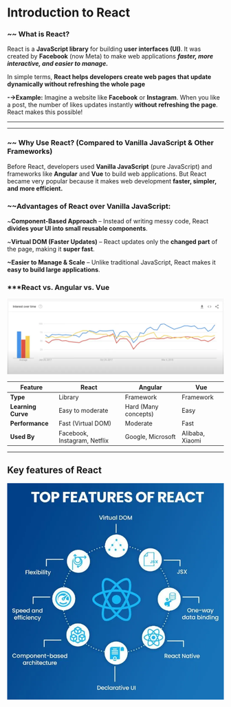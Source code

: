 # Introduction to React

### **~~ What is React?**

React is a **JavaScript library** for building **user interfaces (UI)**. It was created by **Facebook** (now Meta) to make web applications ***faster, more interactive, and easier to manage.***

In simple terms, **React helps developers create web pages that update dynamically without refreshing the whole page**

**-→Example:** Imagine a website like **Facebook** or **Instagram**. When you like a post, the number of likes updates instantly **without refreshing the page**. React makes this possible!

---

---

### **~~ Why Use React? (Compared to Vanilla JavaScript & Other Frameworks)**

Before React, developers used **Vanilla JavaScript** (pure JavaScript) and frameworks like **Angular** and **Vue** to build web applications. But React became very popular because it makes web development **faster, simpler, and more efficient.**

### **~~Advantages of React over Vanilla JavaScript:**

 ~**Component-Based Approach** – Instead of writing messy code, React **divides your UI into small reusable components**.

 ~**Virtual DOM (Faster Updates)** – React updates only the **changed part** of the page, making it **super fast**.

**~Easier to Manage & Scale** – Unlike traditional JavaScript, React makes it **easy to build large applications**.

### *****React vs. Angular vs. Vue**

![image.png](images/compare.webp)

| Feature | React | Angular | Vue |
| --- | --- | --- | --- |
| **Type** | Library | Framework | Framework |
| **Learning Curve** | Easy to moderate | Hard (Many concepts) | Easy |
| **Performance** | Fast (Virtual DOM) | Moderate | Fast |
| **Used By** | Facebook, Instagram, Netflix | Google, Microsoft | Alibaba, Xiaomi |

---

## **Key features of React**

![image.png](images/features.webp)